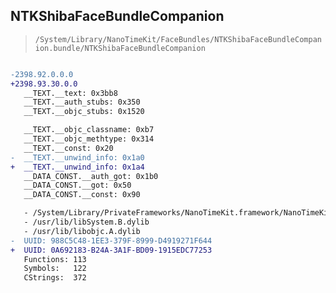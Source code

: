 ## NTKShibaFaceBundleCompanion

> `/System/Library/NanoTimeKit/FaceBundles/NTKShibaFaceBundleCompanion.bundle/NTKShibaFaceBundleCompanion`

```diff

-2398.92.0.0.0
+2398.93.30.0.0
   __TEXT.__text: 0x3bb8
   __TEXT.__auth_stubs: 0x350
   __TEXT.__objc_stubs: 0x1520

   __TEXT.__objc_classname: 0xb7
   __TEXT.__objc_methtype: 0x314
   __TEXT.__const: 0x20
-  __TEXT.__unwind_info: 0x1a0
+  __TEXT.__unwind_info: 0x1a4
   __DATA_CONST.__auth_got: 0x1b0
   __DATA_CONST.__got: 0x50
   __DATA_CONST.__const: 0x90

   - /System/Library/PrivateFrameworks/NanoTimeKit.framework/NanoTimeKit
   - /usr/lib/libSystem.B.dylib
   - /usr/lib/libobjc.A.dylib
-  UUID: 988C5C48-1EE3-379F-8999-D4919271F644
+  UUID: 0A692183-B24A-3A1F-BD09-1915EDC77253
   Functions: 113
   Symbols:   122
   CStrings:  372

```

